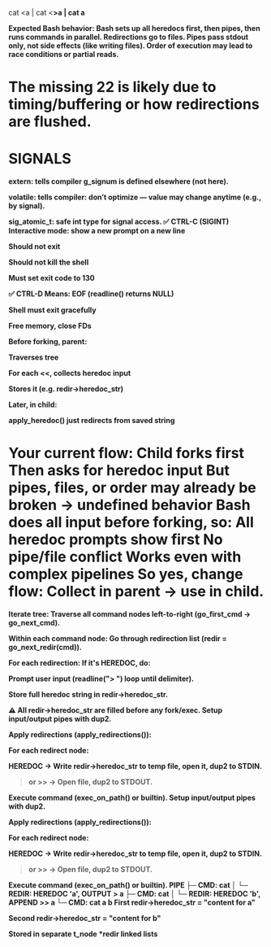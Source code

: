 cat <<a >a | cat <<b >>a | cat a

Expected Bash behavior:
Bash sets up all heredocs first, then pipes, then runs commands in parallel.
Redirections go to files.
Pipes pass stdout only, not side effects (like writing files).
Order of execution may lead to race conditions or partial reads.

The missing 22 is likely due to timing/buffering or how redirections are flushed.
=================================
SIGNALS
=================================
extern: tells compiler g_signum is defined elsewhere (not here).

volatile: tells compiler: don’t optimize — value may change anytime (e.g., by signal).

sig_atomic_t: safe int type for signal access.
✅ CTRL-C (SIGINT)
Interactive mode: show a new prompt on a new line

Should not exit

Should not kill the shell

Must set exit code to 130

✅ CTRL-D
Means: EOF (readline() returns NULL)

Shell must exit gracefully

Free memory, close FDs

Before forking, parent:

Traverses tree

For each <<, collects heredoc input

Stores it (e.g. redir->heredoc_str)

Later, in child:

apply_heredoc() just redirects from saved string

Your current flow:
Child forks first
Then asks for heredoc input
But pipes, files, or order may already be broken → undefined behavior
Bash does all input before forking, so:
All heredoc prompts show first
No pipe/file conflict
Works even with complex pipelines
So yes, change flow:
Collect in parent → use in child.
===============================================
Iterate tree:
Traverse all command nodes left-to-right (go_first_cmd → go_next_cmd).

Within each command node:
Go through redirection list (redir = go_next_redir(cmd)).

For each redirection:
If it's HEREDOC, do:

Prompt user input (readline("> ") loop until delimiter).

Store full heredoc string in redir->heredoc_str.

⚠️ All redir->heredoc_str are filled before any fork/exec.
Setup input/output pipes with dup2.

Apply redirections (apply_redirections()):

For each redirect node:

HEREDOC → Write redir->heredoc_str to temp file, open it, dup2 to STDIN.

> or >> → Open file, dup2 to STDOUT.

Execute command (exec_on_path() or builtin).
Setup input/output pipes with dup2.

Apply redirections (apply_redirections()):

For each redirect node:

HEREDOC → Write redir->heredoc_str to temp file, open it, dup2 to STDIN.

> or >> → Open file, dup2 to STDOUT.

Execute command (exec_on_path() or builtin).
PIPE
├─ CMD: cat
│  └─ REDIR: HEREDOC 'a', OUTPUT > a
├─ CMD: cat
│  └─ REDIR: HEREDOC 'b', APPEND >> a
└─ CMD: cat a b
First redir->heredoc_str = "content for a"

Second redir->heredoc_str = "content for b"

Stored in separate t_node *redir linked lists


